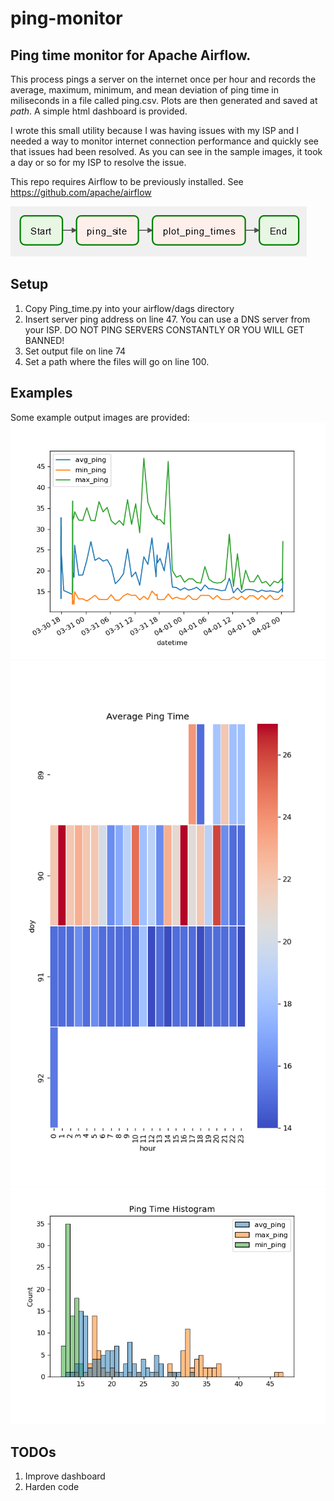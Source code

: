 # ping-monitor
## Ping time monitor for Apache Airflow.

This process pings a server on the internet once per hour and records the average, maximum, minimum, 
and mean deviation of ping time in miliseconds in a file called ping.csv.  Plots are then generated 
and saved at *path*.  A simple html dashboard is provided.

I wrote this small utility because I was having issues with my ISP and I needed a way to monitor 
internet connection performance and quickly see that issues had been resolved.  As you can see in 
the sample images, it took a day or so for my ISP to resolve the issue.

This repo requires Airflow to be previously installed.  See https://github.com/apache/airflow

![Process map](Process.png)

## Setup
1. Copy Ping_time.py into your airflow/dags directory
2. Insert server ping address on line 47.  You can use a DNS server from your ISP.  DO NOT PING 
SERVERS CONSTANTLY OR YOU WILL GET BANNED!
3. Set output file on line 74
4. Set a path where the files will go on line 100.

## Examples
Some example output images are provided:
![Plot of ping times](avg_ping_plot.png)
![Heatmap of average ping times](ping_heatmap.png)
![Histogram of ping times](ping_histogram.png)

## TODOs
1. Improve dashboard
2. Harden code

